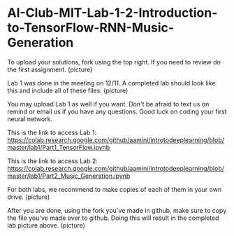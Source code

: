# AI-Club-MIT-Lab-1-2-Introduction-to-TensorFlow-RNN-Music-Generation
To upload your solutions, fork using the top right. If you need to review do the first assignment.
(picture)

Lab 1 was done in the meeting on 12/11. 
A completed lab should look like this and include all of these files:
(picture)

You may upload Lab 1 as well if you want. Don't be afraid to text us on remind or email us if you have any questions. Good luck on coding your first neural network.

This is the link to access Lab 1: https://colab.research.google.com/github/aamini/introtodeeplearning/blob/master/lab1/Part1_TensorFlow.ipynb

This is the link to access Lab 2: https://colab.research.google.com/github/aamini/introtodeeplearning/blob/master/lab1/Part2_Music_Generation.ipynb

For both labs, we recommend to make copies of each of them in your own drive.
(picture)

After you are done, using the fork you've made in github, make sure to copy the file you've made over to github. Doing this will result in the completed lab picture above.
(picture)
